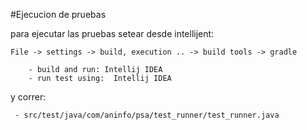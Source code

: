 #Ejecucion de pruebas

para ejecutar las pruebas setear desde intellijent:

    File -> settings -> build, execution .. -> build tools -> gradle

        - build and run: Intellij IDEA
        - run test using:  Intellij IDEA

y correr: 

     - src/test/java/com/aninfo/psa/test_runner/test_runner.java
